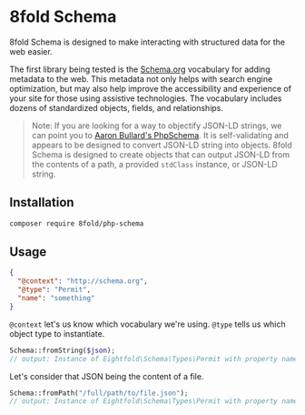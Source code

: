 # 8fold Schema

8fold Schema is designed to make interacting with structured data for the web easier.

The first library being tested is the [Schema.org](https://schema.org/) vocabulary for adding metadata to the web. This metadata not only helps with search engine optimization, but may also help improve the accessibility and experience of your site for those using assistive technologies. The vocabulary includes dozens of standardized objects, fields, and relationships.

> Note: If you are looking for a way to objectify JSON-LD strings, we can point you to [Aaron Bullard's PhpSchema](https://github.com/aaronbullard/php-schema). It is self-validating and appears to be designed to convert JSON-LD string into objects. 8fold Schema is designed to create objects that can output JSON-LD from the contents of a path, a provided `stdClass` instance, or JSON-LD string.

## Installation

```bash
composer require 8fold/php-schema
```

## Usage

```json
{
  "@context": "http://schema.org",
  "@type": "Permit",
  "name": "something"
}
```

`@context` let's us know which vocabulary we're using. `@type` tells us which object type to instantiate.

```php
Schema::fromString($json);
// output: Instance of Eightfold\Schema\Types\Permit with property name with value of "something"
```

Let's consider that JSON being the content of a file.

```php
Schema::fromPath("/full/path/to/file.json");
// output: Instance of Eightfold\Schema\Types\Permit with property name with value of "something"
```
